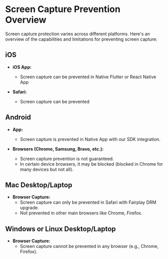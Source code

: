 # Screen Capture Prevention Overview

Screen capture protection varies across different platforms. Here's an overview of the capabilities and limitations for preventing screen capture:
## iOS
- **iOS App:**
  - Screen capture can be prevented in Native Flutter or React Native App

  
- **Safari:**
  - Screen capture can be prevented 


## Android
- **App:**
  - Screen capture is prevented in Native App with our SDK integration.

- **Browsers (Chrome, Samsung, Bravo, etc.):**
  - Screen capture prevention is not guaranteed.
  - In certain device browsers, it may be blocked (blocked in Chrome for many devices but not all).



## Mac Desktop/Laptop
- **Browser Capture:**
  - Screen capture can only be prevented in Safari with Fairplay DRM upgrade.
  - Not prevented in other main browsers like Chrome, Firefox.

## Windows or Linux Desktop/Laptop
- **Browser Capture:**
  - Screen capture cannot be prevented in any browser (e.g., Chrome, Firefox).


